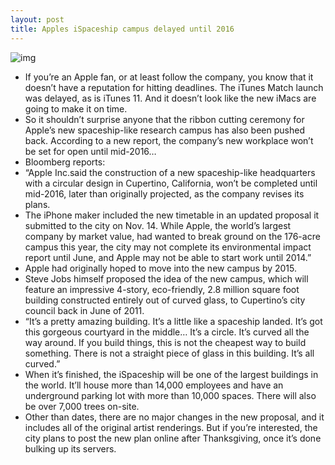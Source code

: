 ```yaml
---
layout: post
title: Apples iSpaceship campus delayed until 2016
---
```

![img](http://media.idownloadblog.com/wp-content/uploads/2012/06/Apple-Campus-2-Rendering-002.jpg)
* If you’re an Apple fan, or at least follow the company, you know that it doesn’t have a reputation for hitting deadlines. The iTunes Match launch was delayed, as is iTunes 11. And it doesn’t look like the new iMacs are going to make it on time.
* So it shouldn’t surprise anyone that the ribbon cutting ceremony for Apple’s new spaceship-like research campus has also been pushed back. According to a new report, the company’s new workplace won’t be set for open until mid-2016…
* Bloomberg reports:
* “Apple Inc.said the construction of a new spaceship-like headquarters with a circular design in Cupertino, California, won’t be completed until mid-2016, later than originally projected, as the company revises its plans.
* The iPhone maker included the new timetable in an updated proposal it submitted to the city on Nov. 14. While Apple, the world’s largest company by market value, had wanted to break ground on the 176-acre campus this year, the city may not complete its environmental impact report until June, and Apple may not be able to start work until 2014.”
* Apple had originally hoped to move into the new campus by 2015.
* Steve Jobs himself proposed the idea of the new campus, which will feature an impressive 4-story, eco-friendly, 2.8 million square foot building constructed entirely out of curved glass, to Cupertino’s city council back in June of 2011.
* “It’s a pretty amazing building. It’s a little like a spaceship landed. It’s got this gorgeous courtyard in the middle… It’s a circle. It’s curved all the way around. If you build things, this is not the cheapest way to build something. There is not a straight piece of glass in this building. It’s all curved.”
* When it’s finished, the iSpaceship will be one of the largest buildings in the world. It’ll house more than 14,000 employees and have an underground parking lot with more than 10,000 spaces. There will also be over 7,000 trees on-site.
* Other than dates, there are no major changes in the new proposal, and it includes all of the original artist renderings. But if you’re interested, the city plans to post the new plan online after Thanksgiving, once it’s done bulking up its servers.

